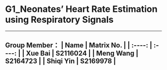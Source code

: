 # G1_Neonates’ Heart Rate Estimation using Respiratory Signals
---
Group Member：
|  Name   | Matrix No.  |
|  :----: | :----:  |
| Xue Bai | S2116024 |
| Meng Wang  | S2164723 |
| Shiqi Yin  | S2169978 |
---
